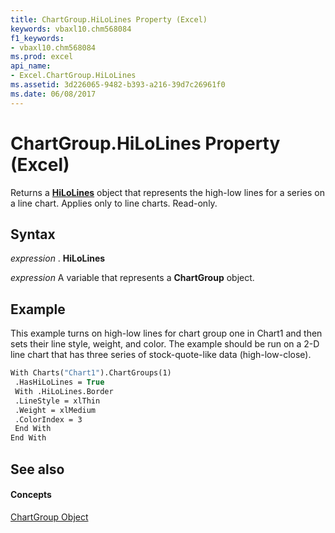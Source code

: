 ```yaml
---
title: ChartGroup.HiLoLines Property (Excel)
keywords: vbaxl10.chm568084
f1_keywords:
- vbaxl10.chm568084
ms.prod: excel
api_name:
- Excel.ChartGroup.HiLoLines
ms.assetid: 3d226065-9482-b393-a216-39d7c26961f0
ms.date: 06/08/2017
---
```



# ChartGroup.HiLoLines Property (Excel)

Returns a  **[HiLoLines](Excel.HiLoLines(objec).md)** object that represents the high-low lines for a series on a line chart. Applies only to line charts. Read-only.


## Syntax

 _expression_ . **HiLoLines**

 _expression_ A variable that represents a **ChartGroup** object.


## Example

This example turns on high-low lines for chart group one in Chart1 and then sets their line style, weight, and color. The example should be run on a 2-D line chart that has three series of stock-quote-like data (high-low-close).


```vb
With Charts("Chart1").ChartGroups(1) 
 .HasHiLoLines = True 
 With .HiLoLines.Border 
 .LineStyle = xlThin 
 .Weight = xlMedium 
 .ColorIndex = 3 
 End With 
End With
```


## See also


#### Concepts


[ChartGroup Object](Excel.ChartGroup(objec).md)

